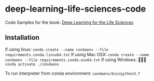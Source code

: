 # deep-learning-life-sciences-code
Code Samples for the book: [Deep Learning for the Life Sciences](https://amzn.to/3audBIt)

## Installation


If using linux: `conda create --name condaenv --file requirements.conda.linux64.txt`
If using Mac OSX: `conda create --name condaenv --file requirements.conda.osx64.txt`
If using Windows: 🤷🏿‍♂️
`conda activate ./condaenv` 

To run interpreter from conda environment:
`condaenv/bin/python3.7`